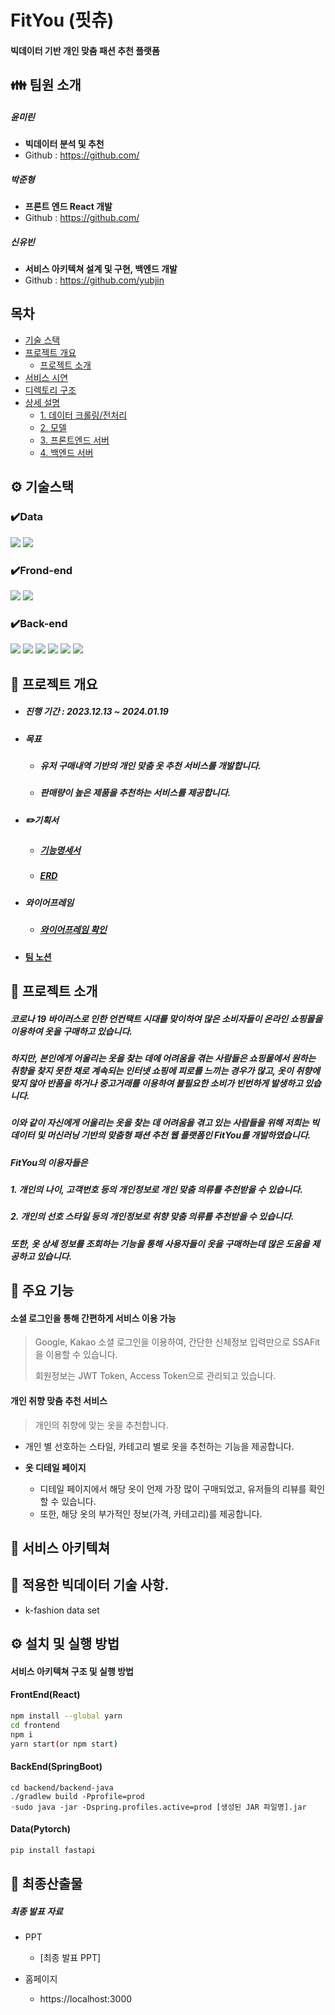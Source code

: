# FitYou (핏츄)

#### 빅데이터 기반 개인 맞춤 패션 추천 플랫폼

<!-- ![image-20220404120231497](README.assets/main.png) -->


## 👪 팀원 소개

##### 윤미린

- **빅데이터 분석 및 추천** 
- Github : https://github.com/

##### 박준형

- **프론트 엔드 React 개발** 
- Github : https://github.com/

##### 신유빈

- **서비스 아키텍쳐 설계 및 구현, 백엔드 개발** 
- Github : https://github.com/yubjin

## 목차

- [기술 스택](#⚙-기술스택)
- [프로젝트 개요](#📆-프로젝트-개요)
  * [프로젝트 소개](#📣-프로젝트-소개)
- [서비스 시연](#서비스-시연)
- [디렉토리 구조](#디렉토리-구조)
- [상세 설명](#상세-설명)
  * [1. 데이터 크롤링/전처리](#1-데이터-크롤링전처리)
  * [2. 모델](#2-모델)
  * [3. 프론트엔드 서버](#3-프론트엔드-서버)
  * [4. 백엔드 서버](#4-백엔드-서버)


## ⚙ 기술스택

### ✔️Data
<img src="https://img.shields.io/badge/PYTORCH-EE4C2C?style=for-the-badge&logo=PYTORCH&logoColor=white"> <img src="https://img.shields.io/badge/PYTHON-3776AB?style=for-the-badge&logo=PYTHON&logoColor=white"> 

### ✔️Frond-end
<img src="https://img.shields.io/badge/React-61DAFB?style=for-the-badge&logo=React&logoColor=white"> <img src="https://img.shields.io/badge/JAVASCRIPT-F7DF1E?style=for-the-badge&logo=JavaScript&logoColor=white"> 

### ✔️Back-end
<img src="https://img.shields.io/badge/Spring-6DB31F?style=for-the-badge&logo=Spring&logoColor=white"> <img src="https://img.shields.io/badge/Spring_Boot-6DB33F?style=for-the-badge&logo=SpringBoot&logoColor=white"> <img src="https://img.shields.io/badge/Springsecurity-6DB39F?style=for-the-badge&logo=Springsecurity&logoColor=white"> <img src="https://img.shields.io/badge/MySQL-4479A1?style=for-the-badge&logo=MySQL&logoColor=white"> <img src="https://img.shields.io/badge/ApacheMaven-C71A36?style=for-the-badge&logo=apachemaven&logoColor=white"> <img src="https://img.shields.io/badge/postman-FF6C37?style=for-the-badge&logo=postman&logoColor=white">

## 📆 프로젝트 개요

- ##### 진행 기간 : 2023.12.13 ~ 2024.01.19

- ##### 목표 

  - ##### 유저 구매내역 기반의 개인 맞춤 옷 추천 서비스를 개발합니다.

  - ##### 판매량이 높은 제품을 추천하는 서비스를 제공합니다.

- ##### ✏️기획서

  - ##### [기능명세서](https://docs.google.com/spreadsheets/)

  - ##### [ERD](https://www.erdcloud.com/d/m3jB4qgwE4JLzMGZS)

- ##### 와이어프레임

  - ##### [와이어프레임 확인](https://www.figma.com/)

- #### **[팀 노션](https://curly-moonflower-931.notion.site/FitYou-b9ab5107e7914e0399f1e59c1edd2ef4)**




## 📣 프로젝트 소개

##### 코로나 19 바이러스로 인한 언컨택트 시대를 맞이하여 많은 소비자들이 온라인 쇼핑몰을 이용하여 옷을 구매하고 있습니다.

##### 하지만, 본인에게 어울리는 옷을 찾는 데에 어려움을 겪는 사람들은 쇼핑몰에서 원하는 취향을 찾지 못한 채로 계속되는 인터넷 쇼핑에 피로를 느끼는 경우가 많고, 옷이 취향에 맞지 않아 반품을 하거나 중고거래를 이용하여 불필요한 소비가 빈번하게 발생하고 있습니다.

##### 이와 같이 자신에게 어울리는 옷을 찾는 데 어려움을 겪고 있는 사람들을 위해 저희는 빅데이터 및 머신러닝 기반의 맞춤형 패션 추천 웹 플랫폼인 FitYou를 개발하였습니다.

##### FitYou의 이용자들은

##### 1. 개인의 나이, 고객번호 등의 개인정보로 개인 맞춤 의류를 추천받을 수 있습니다.

##### 2. 개인의 선호 스타일 등의 개인정보로 취향 맞춤 의류를 추천받을 수 있습니다.

##### 또한, 옷 상세 정보를 조회하는 기능을 통해 사용자들이 옷을 구매하는데 많은 도움을 제공하고 있습니다. 



## 📣 주요 기능

#### 소셜 로그인을 통해 간편하게 서비스 이용 가능

> Google, Kakao 소셜 로그인을 이용하여, 간단한 신체정보 입력만으로 SSAFit을 이용할 수 있습니다.
>
> 회원정보는 JWT Token, Access Token으로 관리되고 있습니다.



#### 개인 취향 맞춤 추천 서비스

> 개인의 취향에 맞는 옷을 추천합니다.


- 개인 별 선호하는 스타일, 카테고리 별로 옷을 추천하는 기능을 제공합니다.


- **옷 디테일 페이지**

  - 디테일 페이지에서 해당 옷이 언제 가장 많이 구매되었고, 유저들의 리뷰를 확인할 수 있습니다.
  - 또한, 해당 옷의 부가적인 정보(가격, 카테고리)를 제공합니다.




## 📣 서비스 아키텍쳐



## 📣 적용한 빅데이터 기술 사항. 
- k-fashion data set





## ⚙ 설치 및 실행 방법

#### 서비스 아키텍쳐 구조 및 실행 방법



#### FrontEnd(React)

```bash
npm install --global yarn
cd frontend
npm i
yarn start(or npm start)
```



#### BackEnd(SpringBoot)

```shell
cd backend/backend-java
./gradlew build -Pprofile=prod
◦sudo java -jar -Dspring.profiles.active=prod [생성된 JAR 파일명].jar
```



#### Data(Pytorch)

```bash
pip install fastapi

```





## 📣 최종산출물

##### 최종 발표 자료

- PPT
  - [최종 발표 PPT]

  
  
- 홈페이지
  
  - https://localhost:3000
